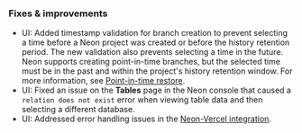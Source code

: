 ### Fixes & improvements

- UI: Added timestamp validation for branch creation to prevent selecting a time before a Neon project was created or before the history retention period. The new validation also prevents selecting a time in the future. Neon supports creating point-in-time branches, but the selected time must be in the past and within the project's history retention window. For more information, see [Point-in-time restore](/docs/introduction/point-in-time-restore).
- UI: Fixed an issue on the **Tables** page in the Neon console that caused a `relation does not exist` error when viewing table data and then selecting a different database.
- UI: Addressed error handling issues in the [Neon-Vercel integration](https://vercel.com/integrations/neon).
